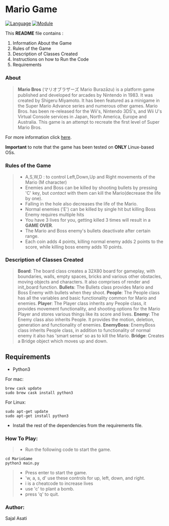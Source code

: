 # Mario Game

[![Language](https://img.shields.io/badge/language-python-blue.svg?style=flat)](https://www.python.org)
[![Module](https://img.shields.io/badge/module-numpy-brightgreen.svg?style=flat)](http://www.numpy.org/)

This **README** file contains :

1.  Information About the Game
2.  Rules of the Game
3.  Description of Classes Created
4.  Instructions on how to Run the Code
5.  Requirements

### About

> **Mario Bros** (マリオブラザーズ Mario Burazāzu) is a platform game published and developed for arcades by Nintendo in 1983. It was created by Shigeru Miyamoto. It has been featured as a minigame in the Super Mario Advance series and numerous other games. Mario Bros. has been re-released for the Wii's, Nintendo 3DS's, and Wii U's Virtual Console services in Japan, North America, Europe and Australia. This game is an attempt to recreate the first level of Super Mario Bros.

For more information click [here](https://en.wikipedia.org/wiki/Mario_Bros).

**Important** to note that the game has been tested on **ONLY** Linux-based OSs.

### Rules of the Game

> - A,S,W,D : to control Left,Down,Up and Right movements of the Mario (M character)
> - Enemies and Boss can be killed by shooting bullets by pressing 'C' key, but _contact_ with them can kill the Mario(decrease the life by one).
> - Falling in the hole also decreases the life of the Mario.
> - Normal enemies ('E') can be killed by single hit but killing Boss Enemy requires multiple hits
> - You have 3 lives for you, getting killed 3 times will result in a **GAME OVER**.
> - The Mario and Boss enemy's bullets deactivate after certain range.
> - Each coin adds 4 points, killing normal enemy adds 2 points to the score, while killing boss enemy adds 10 points.

### Description of Classes Created

> **Board**:
> The board class creates a 32X80 board for gameplay, with boundaries, walls, empty spaces, bricks and various other obstacles, moving objects and characters. It also comprises of render and init_board function.
> **Bullets**:
> The Bullets class provides Mario and Boss Enemy with bullets when they shoot.
> **People**:
> The People class has all the variables and basic functionality common for Mario and enemies.
> **Player**:
> The Player class inherits any People class, it provides movement functionality, and shooting options for the Mario Player and stores various things like its score and lives.
> **Enemy**:
> The Enemy class also inherits People. It provides the motion, deletion, generation and functionality of enemies.
> **EnemyBoss**:
> EnemyBoss class inherits People class, in addition to functionality of normal enemy it also has 'smart sense' so as to kill the Mario.
> **Bridge**:
> Creates a Bridge object which moves up and down.

## Requirements

- Python3

For mac:

```
brew cask update
sudo brew cask install python3
```

For Linux:

```
sudo apt-get update
sudo apt-get install python3
```

- Install the rest of the dependencies from the requirements file.

### How To Play:

> - Run the following code to start the game.

```
cd MarioGame
python3 main.py
```

> - Press enter to start the game.
> - 'w, a, s, d' use these controls for up, left, down, and right.
> - i is a cheatcode to increase lives
> - use 'c' to plant a bomb.
> - press 'q' to quit.

### Author:

Sajal Asati
